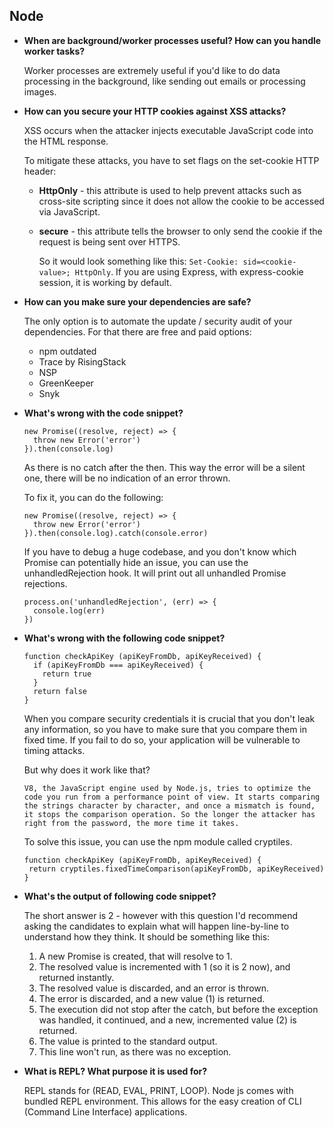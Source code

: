 ## Node

* **When are background/worker processes useful? How can you handle worker tasks?**

  Worker processes are extremely useful if you'd like to do data processing in the background, like sending out emails or processing images.

* **How can you secure your HTTP cookies against XSS attacks?**
  
  XSS occurs when the attacker injects executable JavaScript code into the HTML response.

  To mitigate these attacks, you have to set flags on the set-cookie HTTP header:

  * **HttpOnly** - this attribute is used to help prevent attacks such as cross-site scripting since it does not allow the cookie to be accessed via JavaScript.
  * **secure** - this attribute tells the browser to only send the cookie if the request is being sent over HTTPS.
  
     So it would look something like this: `Set-Cookie: sid=<cookie-value>; HttpOnly`. If you are using Express, with express-cookie session, it is working by default.

* **How can you make sure your dependencies are safe?**

    The only option is to automate the update / security audit of your dependencies. For that there are free and paid options:

   * npm outdated
   * Trace by RisingStack
   * NSP
   * GreenKeeper
   * Snyk

* **What's wrong with the code snippet?**

  ```
  new Promise((resolve, reject) => {
    throw new Error('error')
  }).then(console.log)
  ```

    As there is no catch after the then. This way the error will be a silent one, there will be no indication of an error thrown.

    To fix it, you can do the following:

  ```
  new Promise((resolve, reject) => {
    throw new Error('error')
  }).then(console.log).catch(console.error)
  ```
  
  If you have to debug a huge codebase, and you don't know which Promise can potentially hide an issue, you can use the unhandledRejection hook. It will print out all unhandled Promise rejections.

  ```
  process.on('unhandledRejection', (err) => {
    console.log(err)
  })
  ```
  
* **What's wrong with the following code snippet?**

  ```
  function checkApiKey (apiKeyFromDb, apiKeyReceived) {
    if (apiKeyFromDb === apiKeyReceived) {
      return true
    }
    return false
  }
  ```

     When you compare security credentials it is crucial that you don't leak any information, so you have to make sure that you compare them in fixed time. If you fail to do so, your application will be vulnerable to timing attacks.

     But why does it work like that?

      V8, the JavaScript engine used by Node.js, tries to optimize the code you run from a performance point of view. It starts comparing the strings character by character, and once a mismatch is found, it stops the comparison operation. So the longer the attacker has right from the password, the more time it takes.
     
     To solve this issue, you can use the npm module called cryptiles.
     
     ```
    function checkApiKey (apiKeyFromDb, apiKeyReceived) {
      return cryptiles.fixedTimeComparison(apiKeyFromDb, apiKeyReceived)
    }
    ```
     
 * **What's the output of following code snippet?**
     
     The short answer is 2 - however with this question I'd recommend asking the candidates to explain what will happen line-by-line to understand how they think. It should be something like this:

    1. A new Promise is created, that will resolve to 1.
    2. The resolved value is incremented with 1 (so it is 2 now), and returned instantly.
    3. The resolved value is discarded, and an error is thrown.
    4. The error is discarded, and a new value (1) is returned.
    5. The execution did not stop after the catch, but before the exception was handled, it continued, and a new, incremented value (2) is returned.
    6. The value is printed to the standard output.
    7. This line won't run, as there was no exception.
    
* **What is REPL? What purpose it is used for?**

    REPL stands for (READ, EVAL, PRINT, LOOP). Node js comes with bundled REPL environment. This allows for the easy creation of CLI (Command Line Interface) applications.
